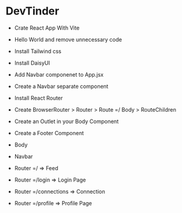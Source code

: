 # DevTinder

- Crate React App With Vite
- Hello World and remove unnecessary code
- Install Tailwind css
- Install DaisyUI
- Add Navbar componenet to App.jsx
- Create a Navbar separate component
- Install React Router
- Create BrowserRouter > Router > Route =/ Body > RouteChildren
- Create an Outlet in your Body Component
- Create a Footer Component

- Body
 - Navbar
 - Router =/ => Feed
 - Router =/login => Login Page
 - Router =/connections => Connection
 - Router =/profile => Profile Page
